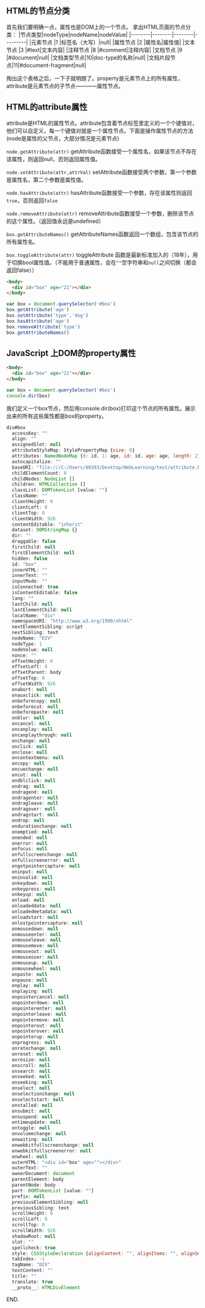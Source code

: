 ## HTML的节点分类

首先我们要明确一点，属性也是DOM上的一个节点。
拿出HTML页面的节点分类：
|节点类型|nodeType|nodeName|nodeValue|
|--------|--------|--------|---------|
|元素节点    |1 |标签名（大写）|null|
|属性节点    |2 |属性名|属性值|
|文本节点    |3 |#text|文本内容|
|注释节点    |8 |#comment|注释内容|
|文档节点    |9 |#document|null|
|文档类型节点|10|doc-type的名称|null|
|文档片段节点|11|#document-fragment|null|

掏出这个表格之后，一下子就明朗了。property是元素节点上的所有属性，attribute是元素节点的子节点————属性节点。

## HTML的attribute属性

attribute是HTML的属性节点。attribute包含着节点标签里定义的一个个键值对，他们可以自定义，每一个键值对就是一个属性节点。下面是操作属性节点的方法(node是属性的父节点，大部分情况是元素节点)

`node.getAttribute(attr)` getAttribute函数接受一个属性名，如果该节点不存在该属性，则返回null，否则返回属性值。

`node.setAttribute(attr,attrVal)` setAttribute函数接受两个参数，第一个参数是属性名，第二个参数是属性值。

`node.hasAttribute(attr)` hasAttribute函数接受一个参数，存在该属性则返回`true`，否则返回`false`

`node.removeAttribute(attr)` removeAttribute函数接受一个参数，删除该节点的这个属性。（返回值永远是undefined）

`box.getAttributeNames()` getAttributeNames函数返回一个数组，包含该节点的所有属性名。

`box.toggleAttribute(attr)` toggleAttribute 函数是最新标准加入的（18年），用于切换bool属性值。（不能用于普通属性，会在`""`空字符串和`null`之间切换（都会返回false））

```html
<body>
  <div id="box" age="21"></div>
</body>
```

```js
var box = document.querySelector('#box')
box.getAttribute('age')
box.setAttribute('type','dog')
box.hasAttribute('age')
box.removeAttribute('type')
box.getAttributeNames()
```

## JavaScript 上DOM的property属性

```html
<body>
  <div id="box" age="21"></div>
</body>
```

```js
var box = document.querySelector('#box')
console.dir(box)
```

我们定义一个box节点，然后用console.dir(box)打印这个节点的所有属性。展示出来的所有这些属性都是box的property。

```js
div#box
  accessKey: ""
  align: ""
  assignedSlot: null
  attributeStyleMap: StylePropertyMap {size: 0}
  attributes: NamedNodeMap {0: id, 1: age, id: id, age: age, length: 2}
  autocapitalize: ""
  baseURI: "file:///C:/Users/60393/Desktop/WebLearning/test/attribute.html"
  childElementCount: 0
  childNodes: NodeList []
  children: HTMLCollection []
  classList: DOMTokenList [value: ""]
  className: ""
  clientHeight: 0
  clientLeft: 0
  clientTop: 0
  clientWidth: 926
  contentEditable: "inherit"
  dataset: DOMStringMap {}
  dir: ""
  draggable: false
  firstChild: null
  firstElementChild: null
  hidden: false
  id: "box"
  innerHTML: ""
  innerText: ""
  inputMode: ""
  isConnected: true
  isContentEditable: false
  lang: ""
  lastChild: null
  lastElementChild: null
  localName: "div"
  namespaceURI: "http://www.w3.org/1999/xhtml"
  nextElementSibling: script
  nextSibling: text
  nodeName: "DIV"
  nodeType: 1
  nodeValue: null
  nonce: ""
  offsetHeight: 0
  offsetLeft: 8
  offsetParent: body
  offsetTop: 8
  offsetWidth: 926
  onabort: null
  onauxclick: null
  onbeforecopy: null
  onbeforecut: null
  onbeforepaste: null
  onblur: null
  oncancel: null
  oncanplay: null
  oncanplaythrough: null
  onchange: null
  onclick: null
  onclose: null
  oncontextmenu: null
  oncopy: null
  oncuechange: null
  oncut: null
  ondblclick: null
  ondrag: null
  ondragend: null
  ondragenter: null
  ondragleave: null
  ondragover: null
  ondragstart: null
  ondrop: null
  ondurationchange: null
  onemptied: null
  onended: null
  onerror: null
  onfocus: null
  onfullscreenchange: null
  onfullscreenerror: null
  ongotpointercapture: null
  oninput: null
  oninvalid: null
  onkeydown: null
  onkeypress: null
  onkeyup: null
  onload: null
  onloadeddata: null
  onloadedmetadata: null
  onloadstart: null
  onlostpointercapture: null
  onmousedown: null
  onmouseenter: null
  onmouseleave: null
  onmousemove: null
  onmouseout: null
  onmouseover: null
  onmouseup: null
  onmousewheel: null
  onpaste: null
  onpause: null
  onplay: null
  onplaying: null
  onpointercancel: null
  onpointerdown: null
  onpointerenter: null
  onpointerleave: null
  onpointermove: null
  onpointerout: null
  onpointerover: null
  onpointerup: null
  onprogress: null
  onratechange: null
  onreset: null
  onresize: null
  onscroll: null
  onsearch: null
  onseeked: null
  onseeking: null
  onselect: null
  onselectionchange: null
  onselectstart: null
  onstalled: null
  onsubmit: null
  onsuspend: null
  ontimeupdate: null
  ontoggle: null
  onvolumechange: null
  onwaiting: null
  onwebkitfullscreenchange: null
  onwebkitfullscreenerror: null
  onwheel: null
  outerHTML: "<div id="box" age=""></div>"
  outerText: ""
  ownerDocument: document
  parentElement: body
  parentNode: body
  part: DOMTokenList [value: ""]
  prefix: null
  previousElementSibling: null
  previousSibling: text
  scrollHeight: 0
  scrollLeft: 0
  scrollTop: 0
  scrollWidth: 926
  shadowRoot: null
  slot: ""
  spellcheck: true
  style: CSSStyleDeclaration {alignContent: "", alignItems: "", alignSelf: "", alignmentBaseline: "", all: "", …}
  tabIndex: -1
  tagName: "DIV"
  textContent: ""
  title: ""
  translate: true
  __proto__: HTMLDivElement
```

END.